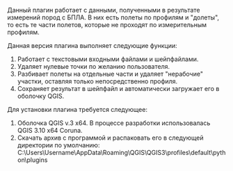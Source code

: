 Данный плагин работает с данными, полученными в результате измерений пород с БПЛА. В них есть полеты по профилям и "долеты", то есть те части полетов, которые не проходят по измерительным профилям.

Данная версия плагина выполняет следующие функции:
1. Работает с текстовыми входными файлами и шейпфайлами.
2. Удаляет нулевые точки по желанию пользователя.
3. Разбивает полеты на отдельные части и удаляет "нерабочие" участки, оставляя только непосредственно профиля.
4. Сохраняет результат в шейпфайл и автоматически загружает его в оболочку QGIS.

Для уcтановки плагина требуется следующее:
1. Оболочка QGIS v.3 x64. В процессе разработки использовалась QGIS 3.10 x64 Coruna.
2. Скачать архив с программой и распаковать его в следующей директории по умолчанию:
C:\Users\Username\AppData\Roaming\QGIS\QGIS3\profiles\default\python\plugins
